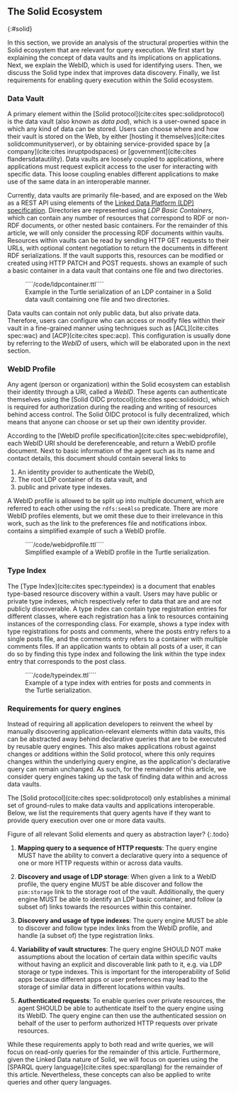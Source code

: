 ## The Solid Ecosystem
{:#solid}

In this section, we provide an analysis of the structural properties within the Solid ecosystem
that are relevant for query execution.
We first start by explaining the concept of data vaults and its implications on applications.
Next, we explain the WebID, which is used for identifying users.
Then, we discuss the Solid type index that improves data discovery.
Finally, we list requirements for enabling query execution within the Solid ecosystem.

### Data Vault

A primary element within the [Solid protocol](cite:cites spec:solidprotocol) is
the data vault (also known as *data pod*), which is a user-owned space in which any kind of data can be stored.
Users can choose where and how their vault is stored on the Web,
by either [hosting it themselves](cite:cites solidcommunityserver),
or by obtaining service-provided space by [a company](cite:cites inruptpodspaces) or [government](cite:cites flandersdatautility).
Data vaults are loosely coupled to applications,
where applications must request explicit access to the user for interacting with specific data.
This loose coupling enables different applications to make use of the same data in an interoperable manner.

Currently, data vaults are primarily file-based, and are exposed on the Web as a REST API
using elements of the [Linked Data Platform (LDP) specification](spec:ldp).
Directories are represented using *LDP Basic Containers*,
which can contain any number of resources that correspond to RDF or non-RDF documents,
or other nested basic containers.
For the remainder of this article, we will only consider the processing RDF documents within vaults.
Resources within vaults can be read by sending HTTP GET requests to their URLs,
with optional content negotiation to return the documents in different RDF serializations.
If the vault supports this, resources can be modified or created using HTTP PATCH and POST requests.
[](#example-ldpcontainer) shows an example of such a basic container in a data vault that contains one file and two directories.

<figure id="example-ldpcontainer" class="listing">
````/code/ldpcontainer.ttl````
<figcaption markdown="block">
Example in the Turtle serialization of an LDP container in a Solid data vault containing one file and two directories.
</figcaption>
</figure>

Data vaults can contain not only public data, but also private data.
Therefore, users can configure who can access or modify files within their vault in a fine-grained manner
using techniques such as [ACL](cite:cites spec:wac) and [ACP](cite:cites spec:acp).
This configuration is usually done by referring to the *WebID* of users,
which will be elaborated upon in the next section.

### WebID Profile

Any agent (person or organization) within the Solid ecosystem can establish their identity through a URI, called a *WebID*.
These agents can authenticate themselves using the [Solid OIDC protocol](cite:cites spec:solidoidc),
which is required for authorization during the reading and writing of resources behind access control.
The Solid OIDC protocol is fully decentralized, which means that anyone can choose or set up their own identity provider.

According to the [WebID profile specification](cite:cites spec:webidprofile),
each WebID URI should be dereferenceable, and return a WebID profile document.
Next to basic information of the agent such as its name and contact details,
this document should contain several links to

1. An identity provider to authenticate the WebID,
2. The root LDP container of its data vault, and
3. public and private type indexes.

A WebID profile is allowed to be split up into multiple document,
which are referred to each other using the `rdfs:seeAlso` predicate.
There are more WebID profiles elements, but we omit these due to their irrelevance in this work,
such as the link to the preferences file and notifications inbox.
[](#example-webidprofile) contains a simplified example of such a WebID profile.

<figure id="example-webidprofile" class="listing">
````/code/webidprofile.ttl````
<figcaption markdown="block">
Simplified example of a WebID profile in the Turtle serialization.
</figcaption>
</figure>

### Type Index

The [Type Index](cite:cites spec:typeindex) is a document that enables type-based resource discovery within a vault.
Users may have public or private type indexes, which respectively refer to data that are and are not publicly discoverable.
A type index can contain type registration entries for different classes,
where each registration has a link to resources containing instances of the corresponding class.
For example, [](#example-typeindex) shows a type index with type registrations for posts and comments,
where the posts entry refers to a single posts file,
and the comments entry refers to a container with multiple comments files.
If an application wants to obtain all posts of a user,
it can do so by finding this type index and following the link within the type index entry that corresponds to the post class.

<figure id="example-typeindex" class="listing">
````/code/typeindex.ttl````
<figcaption markdown="block">
Example of a type index with entries for posts and comments in the Turtle serialization.
</figcaption>
</figure>

### Requirements for query engines

Instead of requiring all application developers to reinvent the wheel by manually discovering application-relevant elements within data vaults,
this can be abstracted away behind declarative queries that are to be executed by reusable query engines.
This also makes applications robust against changes or additions within the Solid protocol,
where this only requires changes within the underlying query engine,
as the application's declarative query can remain unchanged.
As such, for the remainder of this article, we consider query engines taking up the task of finding data within and across data vaults.

The [Solid protocol](cite:cites spec:solidprotocol) only establishes a minimal set of ground-rules to make data vaults and applications interoperable.
Below, we list the requirements that query agents have if they want to provide query execution over one or more data vaults.

Figure of all relevant Solid elements and query as abstraction layer?
{:.todo}

1. **Mapping query to a sequence of HTTP requests**:
The query engine MUST have the ability to convert a declarative query into a sequence of one or more HTTP requests within or across data vaults.

2. **Discovery and usage of LDP storage**:
When given a link to a WebID profile, the query engine MUST be able discover and follow the `pim:storage` link to the storage root of the vault.
Additionally, the query engine MUST be able to identify an LDP basic container, and follow (a subset of) links towards the resources within this container.

3. **Discovery and usage of type indexes**:
The query engine MUST be able to discover and follow type index links from the WebID profile, and handle (a subset of) the type registration links.

4. **Variability of vault structures**:
The query engine SHOULD NOT make assumptions about the location of certain data within specific vaults
without having an explicit and discoverable link path to it, e.g. via LDP storage or type indexes.
This is important for the interoperability of Solid apps because different apps or user preferences
may lead to the storage of similar data in different locations within vaults.

5. **Authenticated requests**:
To enable queries over private resources, the agent SHOULD be able to authenticate itself to the query engine using its WebID. The query engine can then use the authenticated session on behalf of the user to perform authorized HTTP requests over private resources.

While these requirements apply to both read and write queries,
we will focus on read-only queries for the remainder of this article.
Furthermore, given the Linked Data nature of Solid,
we will focus on queries using the [SPARQL query language](cite:cites spec:sparqllang) for the remainder of this article.
Nevertheless, these concepts can also be applied to write queries and other query languages.
